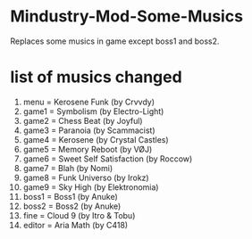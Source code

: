 # Mindustry-Mod-Some-Musics
Replaces some musics in game except boss1 and boss2.
# list of musics changed
1. menu = Kerosene Funk (by Crvvdy)
2. game1 = Symbolism (by Electro-Light)
3. game2 = Chess Beat (by Joyful)
4. game3 = Paranoia (by Scammacist)
5. game4 = Kerosene (by Crystal Castles)
6. game5 = Memory Reboot (by VØJ)
7. game6 = Sweet Self Satisfaction (by Roccow)
8. game7 = Blah (by Nomi)
9. game8 = Funk Universo (by Irokz)
10. game9 = Sky High (by Elektronomia)
11. boss1 = Boss1 (by Anuke)
12. boss2 = Boss2 (by Anuke)
13. fine = Cloud 9 (by Itro & Tobu)
14. editor = Aria Math (by C418)
